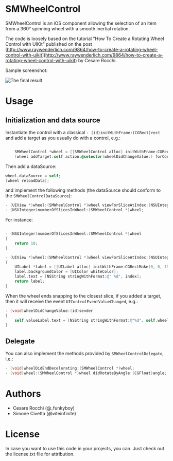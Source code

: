 # SMWheelControl
SMWheelControl is an iOS component allowing the selection of an item from a 360° spinning wheel with a smooth inertial rotation. 

The code is loosely based on the tutorial "How To Create a Rotating Wheel Control with UIKit" published on the post [http://www.raywenderlich.com/9864/how-to-create-a-rotating-wheel-control-with-uikit](http://www.raywenderlich.com/9864/how-to-create-a-rotating-wheel-control-with-uikit) by Cesare Rocchi.

Sample screenshot:

![The final result](https://github.com/funkyboy/How-To-Create-a-Rotating-Wheel-Control-with-UIKit/blob/master/final.png?raw=true "The final result")

# Usage

## Initialization and data source

Instantiate the control with a classical `- (id)initWithFrame:(CGRect)rect` and add a target as you usually do with a control, e.g.:

```objective-c

    SMWheelControl *wheel = [[SMWheelControl alloc] initWithFrame:CGRectMake(0, 0, 320, 320)];
    [wheel addTarget:self action:@selector(wheelDidChangeValue:) forControlEvents:UIControlEventValueChanged];
```

Then add a dataSource:
```objective-c
wheel.dataSource = self;
[wheel reloadData];
```
and implement the following methods (the dataSource should conform to the `SMWheelControlDataSource`):
```objective-c
- (UIView *)wheel:(SMWheelControl *)wheel viewForSliceAtIndex:(NSUInteger)index;
- (NSUInteger)numberOfSlicesInWheel:(SMWheelControl *)wheel;
```

For instance:
```objective-c

- (NSUInteger)numberOfSlicesInWheel:(SMWheelControl *)wheel
{
    return 10;
}

- (UIView *)wheel:(SMWheelControl *)wheel viewForSliceAtIndex:(NSUInteger)index
{
    UILabel *label = [[UILabel alloc] initWithFrame:CGRectMake(0, 0, 150, 30)];
    label.backgroundColor = [UIColor whiteColor];
    label.text = [NSString stringWithFormat:@" %d", index];
    return label;
}
```

When the wheel ends snapping to the closest slice, if you added a target, then it will receive the event `UIControlEventValueChanged`, e.g.: 
```objective-c
- (void)wheelDidChangeValue:(id)sender
{
    self.valueLabel.text = [NSString stringWithFormat:@"%d", self.wheel.selectedIndex];
}
```

## Delegate
You can also implement the methods provided by `SMWheelControlDelegate`, i.e.:

```objective-c
- (void)wheelDidEndDecelerating:(SMWheelControl *)wheel;
- (void)wheel:(SMWheelControl *)wheel didRotateByAngle:(CGFloat)angle;
```
# Authors
* Cesare Rocchi (@_funkyboy)
* Simone Civetta (@viteinfinite)

# License

In case you want to use this code in your projects, you can.
Just check out the license.txt file for attribution.

